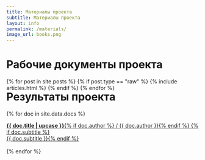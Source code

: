 ```yaml
---
title: Материалы проекта
subtitle: Материалы проекта
layout: info
permalink: /materials/   
image_url: books.png 
---
```


<h1>Рабочие документы проекта</h1>

<div>
  {% for post in site.posts %}
    {% if post.type == "raw" %}
      {% include articles.html %}
    {% endif %}
  {% endfor %}
</div>

<h1 style="margin-top: -0.1rem;" >Результаты проекта</h1>


 {% for doc in site.data.docs %}
 <div class="left gain-center">
  <a href="\assets\docs\{{ doc.file }}" target="_blank" class="link notall">
    <strong>{{ doc.title | upcase }}</strong>{% if doc.author %} / {{ doc.author }}{% endif %}
    {% if doc.subtitle %}<br>{{ doc.subtitle }}{% endif %}<br>
  </a><br> 
 </div>
  {% endfor %}
<br>